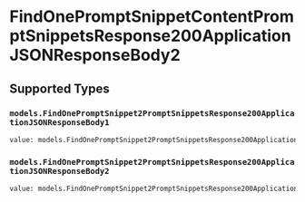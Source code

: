 # FindOnePromptSnippetContentPromptSnippetsResponse200ApplicationJSONResponseBody2


## Supported Types

### `models.FindOnePromptSnippet2PromptSnippetsResponse200ApplicationJSONResponseBody1`

```python
value: models.FindOnePromptSnippet2PromptSnippetsResponse200ApplicationJSONResponseBody1 = /* values here */
```

### `models.FindOnePromptSnippet2PromptSnippetsResponse200ApplicationJSONResponseBody2`

```python
value: models.FindOnePromptSnippet2PromptSnippetsResponse200ApplicationJSONResponseBody2 = /* values here */
```

